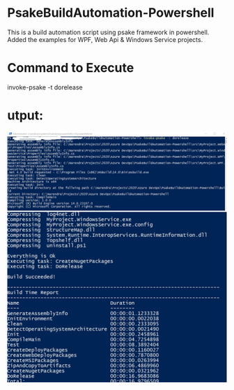 # PsakeBuildAutomation-Powershell
This is a build automation script using psake framework in powershell. Added the examples for WPF, Web Api & Windows Service projects.

# Command to Execute
invoke-psake -t dorelease

# utput:
![alt text](https://github.com/nrawat207/PsakeBuildAutomation-Powershell/blob/master/docs/Build%20Output1.jpg)
![alt text](https://github.com/nrawat207/PsakeBuildAutomation-Powershell/blob/master/docs/Build%20Output2.jpg)
